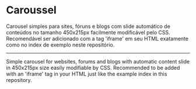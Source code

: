 # Caroussel
Carousel simples para sites, fóruns e blogs com slide automático de conteúdos no tamanho 450x215px facilmente modificável pelo CSS.
Recomendável ser adicionado com a tag 'iframe' em seu HTML exatamente como no index de exemplo neste repositório.


---

Simple carousel for websites, forums and blogs with automatic content slide in 450x215px size easily modifiable by CSS.
Recommended to be added with an 'iframe' tag in your HTML just like the example index in this repository.
